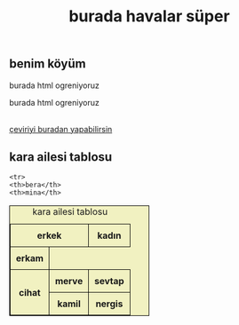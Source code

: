 <!DOCTYPE html>
<html lang="en">
    <head>
        <meta charset="UTF-8">
        <title>kara internet sayfası</title>
        <script src="https://kit.fontawesome.com/6610d8a6d1.js" crossorigin="anonymous"></script>
        <title>
            look at me
        </title>
        <style> table, th, td {border: 1px solid black;border-collapse:collapse;}
                th, td {padding: 10px;}
                table#t01 {width: 100%; background-color: #f1f1c1;}
                </style>
    </head>
    <header>
        <h1>burada havalar süper</h1>
    </header>
    <body>
<h2>
    benim köyüm
</h2>
<p> burada html ogreniyoruz</p>
<p> burada html ogreniyoruz</p>
<i class="fas fa-allergies"></i>
<br>
<a href="https://translate.google.com/?hl=tr&tab=TT&authuser=0" >çeviriyi buradan yapabilirsin</a>
<br>
<h2>kara ailesi tablosu</h2>
<table style="width:50%"; id="t01">
    <caption>kara ailesi tablosu</caption>
<tr>
    <th colspan="2">erkek</th>
    <th>kadın</th>
    </tr>

    <tr>
    <th>bera</th>
    <th>mina</th>
<th>erkam</th>
</tr>
<tr>
<th rowspan="2">cihat</th>
<th>merve</th>
<th>sevtap</th>
</tr>
<tr>
        <th>kamil</th>
        <th>nergis</th>
        </tr>

</table>
    </body>
</html>
